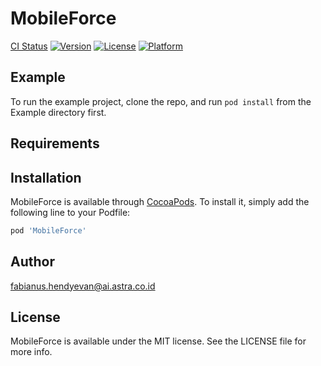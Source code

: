 # MobileForce

[CI Status](https://travis-ci.org/mobiledevastra/mobileforce.svg?branch=master)
[![Version](https://img.shields.io/cocoapods/v/MobileForce.svg?style=flat)](https://cocoapods.org/pods/MobileForce)
[![License](https://img.shields.io/cocoapods/l/MobileForce.svg?style=flat)](https://cocoapods.org/pods/MobileForce)
[![Platform](https://img.shields.io/cocoapods/p/MobileForce.svg?style=flat)](https://cocoapods.org/pods/MobileForce)
## Example

To run the example project, clone the repo, and run `pod install` from the Example directory first.

## Requirements

## Installation

MobileForce is available through [CocoaPods](https://cocoapods.org). To install
it, simply add the following line to your Podfile:

```ruby
pod 'MobileForce'
```

## Author

fabianus.hendyevan@ai.astra.co.id

## License

MobileForce is available under the MIT license. See the LICENSE file for more info.
